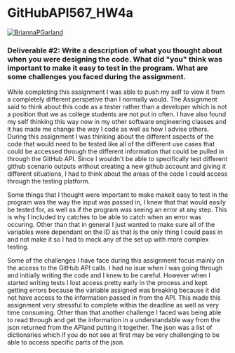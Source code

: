 # GitHubAPI567_HW4a
[![BriannaPGarland](https://circleci.com/gh/BriannaPGarland/GitHubAPI567_HW4a.svg?style=svg)](https://app.circleci.com/pipelines/github/BriannaPGarland/GitHubAPI567_HW4a?branch=HW05a_Mocking)

### Deliverable #2: Write a description of what you thought about when you were designing the code. What did "you" think was important to make it easy to test in the program. What are some challenges you faced during the assignment. 

While completing this assignment I was able to push my self to view it from a completely different perspetive than I normally would. The Assignment said to think about this code as a tester rather than a developer which is not a position that we as college students are not put in often. I have also found my self thinking this way now in my other software engineering classes and it has made me change the way I code as well as how I advise others. During this assignment I was thinking about the different aspects of the code that would need to be tested like all of the different use cases that could be accessed through the different information that could be pulled in through the GitHub API. Since I wouldn't be able to specifically test different github scenario outputs without creating a new github account and giving it different situations, I had to think about the areas of the code I could access through the testing platform. 

Some things that I thought were important to make makeit easy to test in the program was the way the input was passed in, I knew that that would easily be tested for, as well as if the program was seeing an error at any step. This is why I included try catches to be able to catch when an error was occuring. Other than that in general I just wanted to make sure all of the variables were dependant on the ID as that is the only thing I could pass in and not make it so I had to mock any of the set up with more complex testing. 

Some of the challenges I have face during this assignment focus mainly on the access to the GitHub API calls. I had no isue when I was going through and initially writing the code and I knew to be careful. However when I started writing tests I lost access pretty early in the process and kept getting errors because the variable assigned was breaking because it did not have access to the information passed in from the API. This made this assignment very stressful to complete within the deadline as well as very time consuming. Other than that another challenge I faced was being able to read through and get the information in a understandable way from the json returned from the APIand putting it together. The json was a list of dictionaries which if you do not see at first may be very challenging to be able to access specific parts of the json. 
